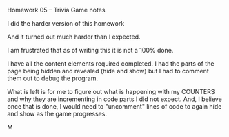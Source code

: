 Homework 05 – Trivia Game notes

I did the harder version of this homework

And it turned out much harder than I expected.  

I am frustrated that as of writing this it is not a 100% done.

I have all the content elements required completed.  I had the parts
of the page being hidden and revealed (hide and show) but I had to 
comment them out to debug the program.

What is left is for me to figure out what is happening with my COUNTERS
and why they are incrementing in code parts I did not expect.  And, I
believe once that is done, I would need to "uncomment" lines of code to
again hide and show as the game progresses.

M


